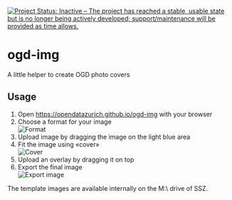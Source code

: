 [![Project Status: Inactive – The project has reached a stable, usable state but is no longer being actively developed; support/maintenance will be provided as time allows.](https://www.repostatus.org/badges/latest/inactive.svg)](https://www.repostatus.org/#inactive)


# ogd-img
A little helper to create OGD photo covers

## Usage

1. Open https://opendatazurich.github.io/ogd-img with your browser
1. Choose a format for your image<br>
![Format](https://user-images.githubusercontent.com/538415/140943095-aaf1a662-fe4b-48be-8963-c25b88cff408.png)
1. Upload image by dragging the image on the light blue area
1. Fit the image using «cover» <br>
![Cover](https://user-images.githubusercontent.com/538415/140943700-949123fd-8e57-4d8b-8dae-3c8736ee237a.png)
3. Upload an overlay by dragging it on top
4. Export the final image <br>
![Export image](https://user-images.githubusercontent.com/538415/140943555-c49f8271-eac5-4c8d-8fd9-825b8c66b5b9.png)


The template images are available internally on the M:\ drive of SSZ.
